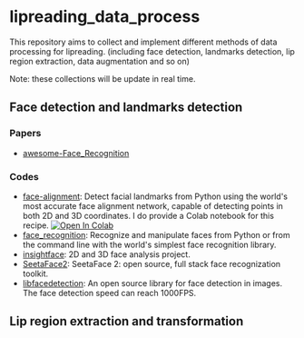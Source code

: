 # lipreading_data_process
This repository aims to collect and implement different methods of data processing for lipreading. (including face detection, landmarks detection, lip region extraction, data augmentation and so on)

Note: these collections will be update in real time.

## Face detection and landmarks detection
### Papers
- [awesome-Face_Recognition](https://github.com/ChanChiChoi/awesome-Face_Recognition)
### Codes
- [face-alignment](https://github.com/1adrianb/face-alignment): Detect facial landmarks from Python using the world's most accurate face alignment network, capable of detecting points in both 2D and 3D coordinates. I do provide a Colab notebook for this recipe. [![Open In Colab](https://colab.research.google.com/assets/colab-badge.svg)](https://colab.research.google.com/drive/1UJxb0nJqWaXVSF2Hxp2CEttMw1d5OeSB?usp=sharing)
- [face_recognition](https://github.com/ageitgey/face_recognition): Recognize and manipulate faces from Python or from the command line with the world's simplest face recognition library.
- [insightface](https://github.com/deepinsight/insightface): 2D and 3D face analysis project.
- [SeetaFace2](https://github.com/seetafaceengine/SeetaFace2): SeetaFace 2: open source, full stack face recognization toolkit.
- [libfacedetection](https://github.com/ShiqiYu/libfacedetection): An open source library for face detection in images. The face detection speed can reach 1000FPS.

## Lip region extraction and transformation
